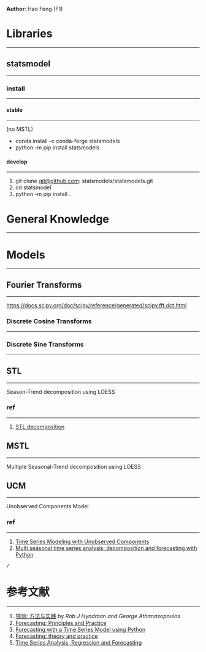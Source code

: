 **Author**: Hao Feng (F1)

# Libraries
---
## statsmodel
---
### install
---
#### stable
---
(no MSTL)
- conda install -c conda-forge statsmodels
- python -m pip install statsmodels
#### develop
---
1. git clone git@github.com: statsmodels/statsmodels.git
2. cd statsmodel
3. python -m pip install .

# General Knowledge
---
# Models
---
## Fourier Transforms
---
https://docs.scipy.org/doc/scipy/reference/generated/scipy.fft.dct.html
### Discrete Cosine Transforms
---
### Discrete Sine Transforms
---
## STL
---
Season-Trend decomposition using LOESS
### ref
---
1. [STL decomposition](https://otexts.com/fpp2/stl.html)

## MSTL
---
Multiple Seasonal-Trend decomposition using LOESS
## UCM
---
Unobserved Components Model
### ref
---
1. [Time Series Modeling with Unobserved Components](https://forecasters.org/wp-content/uploads/gravity_forms/7-621289a708af3e7af65a7cd487aee6eb/2016/07/Selukar_Rajesh_ISF2016.pdf)
2. [Multi seasonal time series analysis: decomposition and forecasting with Python](https://medium.com/analytics-vidhya/multi-seasonal-time-series-analysis-decomposition-and-forecasting-with-python-609409570007)
```ActivityHistory
/
```
# 参考文献
---
1. [预测: 方法与实践](https://otexts.com/fppcn/) by _Rob J Hyndman and George Athanasopoulos_
2. [Forecasting: Principles and Practice](https://otexts.com/fpp3/)
3. [Forecasting with a Time Series Model using Python](https://www.bounteous.com/insights/2020/09/15/forecasting-time-series-model-using-python-part-one/)
4. [Forecasting: theory and practice](file:///Users/fengh/Work/home1/feng/REFERENCES/PDF/IJF_11_001.pdf)
5. [Time Series Analysis, Regression and Forecasting](https://timeseriesreasoning.com)
